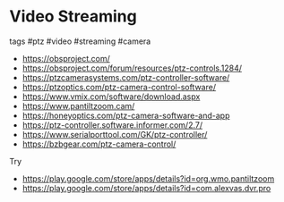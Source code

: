 # Video Streaming

tags #ptz #video #streaming #camera

* https://obsproject.com/
* https://obsproject.com/forum/resources/ptz-controls.1284/
* https://ptzcamerasystems.com/ptz-controller-software/
* https://ptzoptics.com/ptz-camera-control-software/
* https://www.vmix.com/software/download.aspx
* https://www.pantiltzoom.cam/
* https://honeyoptics.com/ptz-camera-software-and-app
* https://ptz-controller.software.informer.com/2.7/
* https://www.serialporttool.com/GK/ptz-controller/
* https://bzbgear.com/ptz-camera-control/

Try

* https://play.google.com/store/apps/details?id=org.wmo.pantiltzoom
* https://play.google.com/store/apps/details?id=com.alexvas.dvr.pro